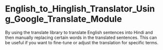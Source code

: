 # English_to_Hinglish_Translator_Using_Google_Translate_Module
By using the translate library to translate English sentences into Hindi and then manually replacing certain words in the translated sentences. This can be useful if you want to fine-tune or adjust the translation for specific terms.
